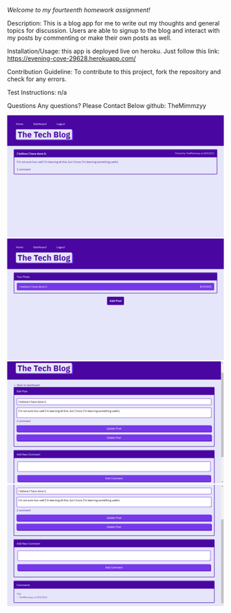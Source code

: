*Welcome to my fourteenth homework assignment!*

Description:
This is a blog app for me to write out my thoughts and general topics for discussion. Users are able to signup to the blog and interact with my posts by commenting or make their own posts as well.

Installation/Usage:
this app is deployed live on heroku. Just follow this link: https://evening-cove-29628.herokuapp.com/

Contribution Guideline:
To contribute to this project, fork the repository and check for any errors.

Test Instructions:
n/a

Questions
Any questions? Please Contact Below
github: TheMimmzyy

![](/assets/images/home.png)
![](/assets/images/dashboard.png)
![](/assets/images/post1.png)
![](/assets/images/post2.png)